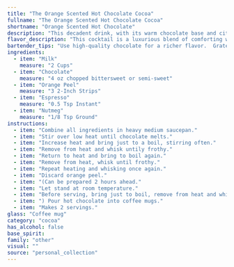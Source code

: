 ```yaml
---
title: "The Orange Scented Hot Chocolate Cocoa"
fullname: "The Orange Scented Hot Chocolate Cocoa"
shortname: "Orange Scented Hot Chocolate"
description: "This decadent drink, with its warm chocolate base and citrus zest, is a member of the Hot Chocolate family, a comforting classic with roots in ancient Mesoamerica. The addition of espresso and nutmeg evokes a European influence, suggesting a modern twist on a timeless favorite. "
flavor_description: "This cocktail is a luxurious blend of comforting warmth and zesty brightness. The rich, velvety chocolate and smooth espresso form a decadent base, while the orange peel adds a subtle citrusy lift. A hint of nutmeg provides an earthy complexity, creating a harmonious symphony of flavors that is both comforting and invigorating. "
bartender_tips: "Use high-quality chocolate for a richer flavor.  Grate the orange peel, don't just zest it, for maximum orange essence.  Steep the orange peel and nutmeg in the hot milk for a few minutes to infuse the flavor.  Use freshly brewed espresso for a strong coffee flavor.  Don't over-sweeten! The natural sweetness of the chocolate and milk should be enough.  Garnish with a fresh orange peel. "
ingredients:
  - item: "Milk"
    measure: "2 Cups"
  - item: "Chocolate"
    measure: "4 oz chopped bittersweet or semi-sweet"
  - item: "Orange Peel"
    measure: "3 2-Inch Strips"
  - item: "Espresso"
    measure: "0.5 Tsp Instant"
  - item: "Nutmeg"
    measure: "1/8 Tsp Ground"
instructions:
  - item: "Combine all ingredients in heavy medium saucepan."
  - item: "Stir over low heat until chocolate melts."
  - item: "Increase heat and bring just to a boil, stirring often."
  - item: "Remove from heat and whisk untily frothy."
  - item: "Return to heat and bring to boil again."
  - item: "Remove from heat, whisk until frothy."
  - item: "Repeat heating and whisking once again."
  - item: "Discard orange peel."
  - item: "(Can be prepared 2 hours ahead."
  - item: "Let stand at room temperature."
  - item: "Before serving, bring just to boil, remove from heat and whisk until frothy."
  - item: ") Pour hot chocolate into coffee mugs."
  - item: "Makes 2 servings."
glass: "Coffee mug"
category: "cocoa"
has_alcohol: false
base_spirit:
family: "other"
visual: ""
source: "personal_collection"
---
```


